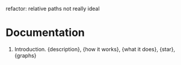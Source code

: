 refactor: relative paths not really ideal

# Documentation

1. Introduction. {description}, {how it works}, {what it does}, {star}, {graphs}
